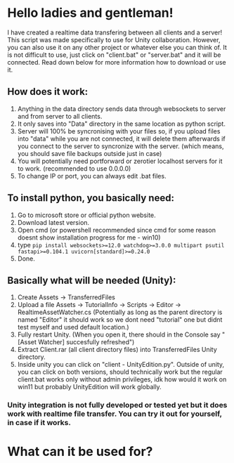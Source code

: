 # Hello ladies and gentleman!

I have created a realtime data transfering between all clients and a server!
This script was made specifically to use for Unity collaboration. However, you can also use it on any other project or whatever else you can think of. It is not difficult to use, just click on "client.bat" or "server.bat" and it will be connected.
Read down below for more information how to download or use it.

## How does it work:
1. Anything in the data directory sends data through websockets to server and from server to all clients.
2. It only saves into "Data" directory in the same location as python script.
3. Server will 100% be syncronising with your files so, if you upload files into "data" while you are not connected, it will delete them afterwards if you connect to the server to syncronize with the server. (which means, you should save file backups outside just in case)
4. You will potentially need portforward or zerotier localhost servers for it to work. (recommended to use 0.0.0.0)
5. To change IP or port, you can always edit .bat files.

## To install python, you basically need:
1. Go to microsoft store or official python website.
2. Download latest version.
3. Open cmd (or powershell recommended since cmd for some reason doesnt show installation progress for me - win10)
4. type ``pip install websockets>=12.0 watchdog>=3.0.0 multipart psutil fastapi>=0.104.1 uvicorn[standard]>=0.24.0``
5. Done.
  
## Basically what will be needed (Unity):
1. Create Assets -> TransferredFiles
2. Upload a file Assets -> TutorialInfo -> Scripts -> Editor -> RealtimeAssetWatcher.cs (Potentially as long as the parent directory is named "Editor" it should work so we dont need "tutorial" one but didnt test myself and used default location.)
3. Fully restart Unity. (When you open it, there should in the Console say "[Asset Watcher] succesfully refreshed")
4. Extract Client.rar (all client directory files) into TransferredFiles Unity directory.
5. Inside unity you can click on "client - UnityEdition.py". Outside of unity, you can click on both versions, should technically work but the regular client.bat works only without admin privileges, idk how would it work on win11 but probably UnityEdition will work globally.

### Unity integration is not fully developed or tested yet but it does work with realtime file transfer. You can try it out for yourself, in case if it works.

# What can it be used for?
